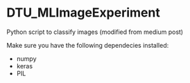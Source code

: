 # DTU_MLImageExperiment

Python script to classify images (modified from medium post)

Make sure you have the following dependecies installed:

- numpy
- keras
- PIL
